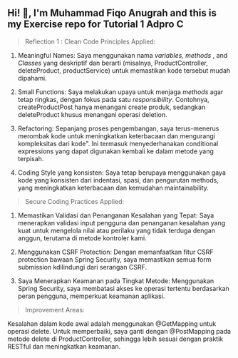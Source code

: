 ## **Hi! :wave:, I'm Muhammad Fiqo Anugrah and this is my Exercise repo for Tutorial 1 Adpro C**

> Reflection 1 :
> Clean Code Principles Applied:

1. Meaningful Names: Saya menggunakan nama _variables, methods_ , and _Classes_ yang deskriptif dan berarti (misalnya, ProductController, deleteProduct, productService) untuk memastikan kode tersebut mudah dipahami.

2. Small Functions: Saya melakukan upaya untuk menjaga _methods_ agar tetap ringkas, dengan fokus pada satu _responsibility_. Contohnya, createProductPost hanya menangani create produk, sedangkan deleteProduct khusus menangani operasi deletion.

3. Refactoring: Sepanjang proses pengembangan, saya terus-menerus merombak kode untuk meningkatkan keterbacaan dan mengurangi kompleksitas dari kode". Ini termasuk menyederhanakan conditional expressions yang dapat digunakan kembali ke dalam metode yang terpisah.

4. Coding Style yang konsisten: Saya tetap berupaya menggunakan gaya kode yang konsisten dari indentasi, spasi, dan pengurutan methods, yang meningkatkan keterbacaan dan kemudahan maintainability.

> Secure Coding Practices Applied:

1. Memastikan Validasi dan Penanganan Kesalahan yang Tepat: Saya menerapkan validasi input pengguna dan penanganan kesalahan yang kuat untuk mengelola nilai atau perilaku yang tidak terduga dengan anggun, terutama di metode kontroler kami.

2. Menggunakan CSRF Protection: Dengan memanfaatkan fitur CSRF protection bawaan Spring Security, saya memastikan semua form submission kdilindungi dari serangan CSRF.

3. Saya Menerapkan Keamanan pada Tingkat Metode: Menggunakan Spring Security, saya membatasi akses ke operasi tertentu berdasarkan peran pengguna, memperkuat keamanan aplikasi.



> Improvement Areas:

Kesalahan dalam kode awal adalah menggunakan @GetMapping untuk operasi delete. Untuk memperbaiki, saya ganti dengan @PostMapping pada metode delete di ProductController, sehingga lebih sesuai dengan praktik RESTful dan meningkatkan keamanan.
